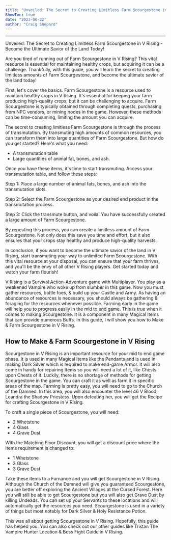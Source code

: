 ```yaml
---
title: "Unveiled: The Secret to Creating Limitless Farm Scourgestone in V Rising - Become the Ultimate Savior of the Land Today!"
ShowToc: true 
date: "2023-06-22"
author: "Craig Shepard"
---
```

*****
Unveiled: The Secret to Creating Limitless Farm Scourgestone in V Rising - Become the Ultimate Savior of the Land Today!

Are you tired of running out of Farm Scourgestone in V Rising? This vital resource is essential for maintaining healthy crops, but acquiring it can be a challenge. Thankfully, with this guide, you will learn the secret to creating limitless amounts of Farm Scourgestone, and become the ultimate savior of the land today!

First, let's cover the basics. Farm Scourgestone is a resource used to maintain healthy crops in V Rising. It's essential for keeping your farm producing high-quality crops, but it can be challenging to acquire. Farm Scourgestone is typically obtained through completing quests, purchasing from NPC vendors, or mining nodes in the game. However, these methods can be time-consuming, limiting the amount you can acquire.

The secret to creating limitless Farm Scourgestone is through the process of transmutation. By transmuting high amounts of common resources, you can transform them into large quantities of Farm Scourgestone. But how do you get started? Here's what you need:

- A transmutation table
- Large quantities of animal fat, bones, and ash.

Once you have these items, it's time to start transmuting. Access your transmutation table, and follow these steps:

Step 1: Place a large number of animal fats, bones, and ash into the transmutation slots.

Step 2: Select the Farm Scourgestone as your desired end product in the transmutation process.

Step 3: Click the transmute button, and voila! You have successfully created a large amount of Farm Scourgestone.

By repeating this process, you can create a limitless amount of Farm Scourgestone. Not only does this save you time and effort, but it also ensures that your crops stay healthy and produce high-quality harvests.

In conclusion, if you want to become the ultimate savior of the land in V Rising, start transmuting your way to unlimited Farm Scourgestone. With this vital resource at your disposal, you can ensure that your farm thrives, and you'll be the envy of all other V Rising players. Get started today and watch your farm flourish!


V Rising is a Survival Action-Adventure game with Multiplayer. You play as a weakened Vampire who woke up from slumber in this game. Now you must gather resources, battle foes, & build up your Castle and Army. As having an abundance of resources is necessary, you should always be gathering & foraging for the resources whenever possible. Farming early in the game will help you to progress easily in the mid to end game. This is true when it comes to making Scourgestone. It is a component in many Magical Items that can provide numerous Buffs. In this guide, I will show you how to Make & Farm Scourgestone in V Rising.
 
## How to Make & Farm Scourgestone in V Rising
 

 
Scourgestone in V Rising is an important resource for your mid to end game phase. It is used in many Magical Items like the Pendants and is used in making Dark Silver which is required to make end-game Armor. It will also come in handy for repairing Items so you will need a lot of it, like Chests upon Chests of it. Luckily, there is no shortage of methods for getting Scourgestone in the game. You can craft it as well as farm it in specific areas of the map. Farming is pretty easy, you will need to go to the Church of the Damned. In this area, you will also encounter the level 46 V Blood, Leandra the Shadow Priestess. Upon defeating her, you will get the Recipe for crafting Scourgestone in V Rising.
 
To craft a single piece of Scourgestone, you will need:
 
- 2 Whetstone
 - 4 Glass
 - 4 Grave Dust

 
With the Matching Floor Discount, you will get a discount price where the Items requirement is changed to:
 
- 1 Whetstone
 - 3 Glass
 - 3 Grave Dust

 
Take these items to a Furnance and you will get Scourgestone in V Rising. Although the Church of the Damned will give you guaranteed Scourgestone, you are better off exploring the Ancient Villages at the Cursed Forest. Here you will still be able to get Scourgestone but you will also get Grave Dust by killing Undeads. You can set up your Servants to these locations and will automatically get the resources you need. Scourgestone is used in a variety of things but most notably for Dark Silver & Holy Resistance Potion.
 
This was all about getting Scourgestone in V Rising. Hopefully, this guide has helped you. You can also check out our other guides like Tristan The Vampire Hunter Location & Boss Fight Guide in V Rising.




